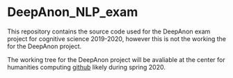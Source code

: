 # DeepAnon_NLP_exam
This repository contains the source code used for the DeepAnon exam project for cognitive science 2019-2020, however this is not the working the for the DeepAnon project.

The working tree for the DeepAnon project will be avaliable at the center for humanities computing [github](https://github.com/centre-for-humanities-computing/DeepAnon) likely during spring 2020.

